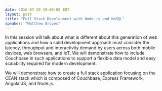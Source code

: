 ```yaml
---
date: 2016-07-20 19:00:00 EDT
layout: post
title: "Full Stack Development with Node.js and NoSQL"
speaker: "Matthew Groves"
---
```


In this session will talk about what is different about this generation of web
applications and how a solid development approach must consider the latency,
throughput and interactivity demand by users across both mobile devices, web browsers,
and IoT.  We will demonstrate how to include Couchbase in such applications to support
a flexible data model and easy scalability required for modern development.

We will demonstrate how to create a full stack application focusing on the CEAN stack
which is composed of Couchbase, Express Framework, AngularJS, and Node.js.
